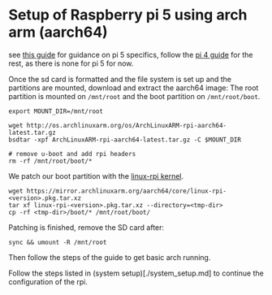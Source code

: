 # Setup of Raspberry pi 5 using arch arm (aarch64)

see [this guide](https://kiljan.org/2023/11/24/arch-linux-arm-on-a-raspberry-pi-5-model-b/) for guidance on pi 5 specifics,
follow the [pi 4 guide](https://archlinuxarm.org/platforms/armv8/broadcom/raspberry-pi-4) for the rest, as there is none for pi 5 for now.


Once the sd card is formatted and the file system is set up and the partitions are mounted, download and extract the aarch64 image:
The root partition is mounted on `/mnt/root` and the boot partition on `/mnt/root/boot`.

```shell
export MOUNT_DIR=/mnt/root

wget http://os.archlinuxarm.org/os/ArchLinuxARM-rpi-aarch64-latest.tar.gz
bsdtar -xpf ArchLinuxARM-rpi-aarch64-latest.tar.gz -C $MOUNT_DIR

# remove u-boot and add rpi headers
rm -rf /mnt/root/boot/*
```

We patch our boot partition with the [linux-rpi kernel](https://archlinuxarm.org/packages/aarch64/linux-rpi).

```shell
wget https://mirror.archlinuxarm.org/aarch64/core/linux-rpi-<version>.pkg.tar.xz
tar xf linux-rpi-<version>.pkg.tar.xz --directory=<tmp-dir>
cp -rf <tmp-dir>/boot/* /mnt/root/boot/
```
Patching is finished, remove the SD card after:

```shell
sync && umount -R /mnt/root
```
Then follow the steps of the guide to get basic arch running.


Follow the steps listed in (system setup)[./system_setup.md] to continue the configuration of the rpi.
